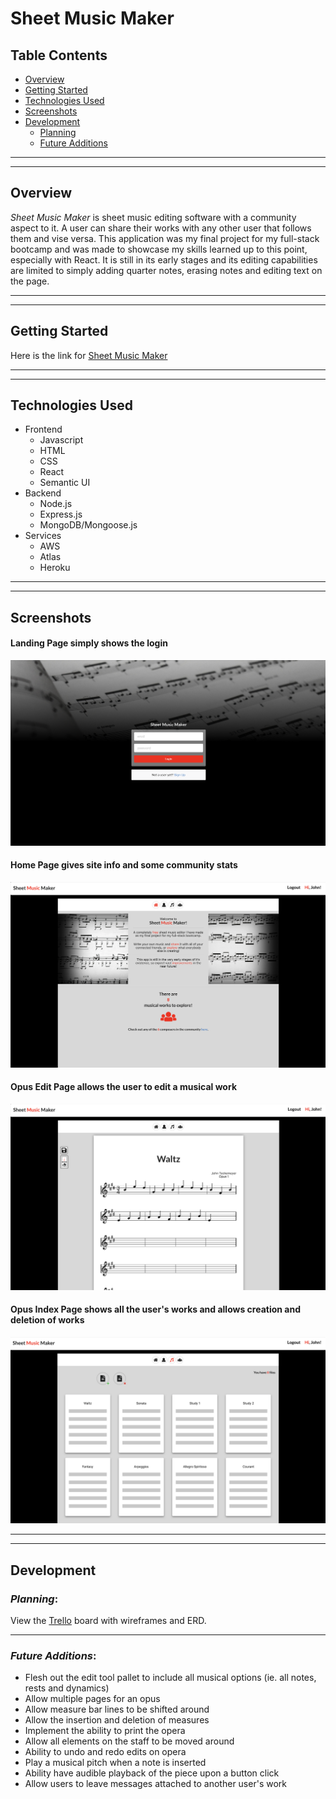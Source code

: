 # Sheet Music Maker
## Table Contents  
* [Overview](#overview)
* [Getting Started](#getting-started)
* [Technologies Used](#technologies-used)
* [Screenshots](#screenshots)
* [Development](#development)  
  * [Planning](#planning)
  * [Future Additions](#future-additions)
---
---


## Overview  
*Sheet Music Maker* is sheet music editing software with a community aspect to it. A user can share their works with any other user that follows them and vise versa. This application was my final project for my full-stack bootcamp and was made to showcase my skills learned up to this point, especially with React. It is still in its early stages and its editing capabilities are limited to simply adding quarter notes, erasing notes and editing text on the page.

---
---
## Getting Started  
Here is the link for
[Sheet Music Maker](https://sheetmusicmaker.herokuapp.com/)  


---
---
## Technologies Used  
* Frontend
  * Javascript
  * HTML
  * CSS
  * React
  * Semantic UI
* Backend
  * Node.js
  * Express.js
  * MongoDB/Mongoose.js
* Services
  * AWS
  * Atlas
  * Heroku

---
---
## Screenshots

#### Landing Page simply shows the login
![Landing Page](./public/landingpage.png) 
#### Home Page gives site info and some community stats
![Home Page](./public/homepage.png) 
#### Opus Edit Page allows the user to edit a musical work
![Opus Edit Page](./public/editopuspage.png) 
#### Opus Index Page shows all the user's works and allows creation and deletion of works
![Opus Index Page](./public/opusindexpage.png) 

---
---
## Development  
### *Planning*:  
View the 
[Trello](https://trello.com/b/IpP1CjSF/sheet-music) board with wireframes and ERD. 


---
### *Future Additions*:  
* Flesh out the edit tool pallet to include all musical options (ie. all notes, rests and dynamics)
* Allow multiple pages for an opus
* Allow measure bar lines to be shifted around
* Allow the insertion and deletion of measures
* Implement the ability to print the opera
* Allow all elements on the staff to be moved around
* Ability to undo and redo edits on opera
* Play a musical pitch when a note is inserted
* Ability have audible playback of the piece upon a button click
* Allow users to leave messages attached to another user's work
